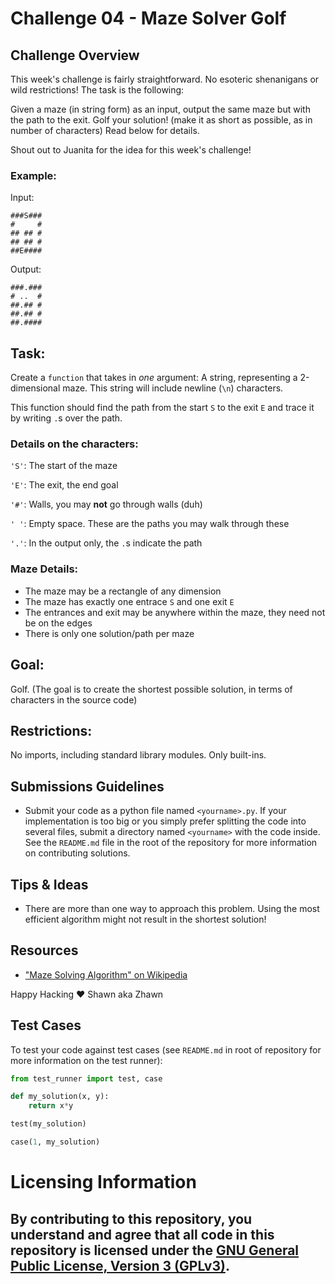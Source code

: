 # Challenge 04 - Maze Solver Golf

## Challenge Overview

This week's challenge is fairly straightforward. No esoteric shenanigans or wild restrictions! The task is the following:

Given a maze (in string form) as an input, output the same maze but with the path to the exit. Golf your solution! (make it as short as possible, as in number of characters) Read below for details.

Shout out to Juanita for the idea for this week's challenge!

### Example:

Input:
```
###S###
#     #
## ## #
## ## #
##E####
```

Output:
```
###.###
# ..  #
##.## #
##.## #
##.####
```
## Task:

Create a `function` that takes in *one* argument: A string, representing a 2-dimensional maze. This string will include newline (`\n`) characters.

This function should find the path from the start `S` to the exit `E` and trace it by writing `.`s over the path.

### Details on the characters:

`'S'`:  The start of the maze

`'E'`:  The exit, the end goal

`'#'`:  Walls, you may **not** go through walls (duh)

`' '`:  Empty space. These are the paths you may walk through these

`'.'`:  In the output only, the `.`s indicate the path

### Maze Details:

* The maze may be a rectangle of any dimension
* The maze has exactly one entrace `S` and one exit `E`
* The entrances and exit may be anywhere within the maze, they need not be on the edges
* There is only one solution/path per maze

## Goal:

Golf. (The goal is to create the shortest possible solution, in terms of characters in the source code)

## Restrictions:

No imports, including standard library modules. Only built-ins.

## Submissions Guidelines

* Submit your code as a python file named `<yourname>.py`. If your implementation is too big or you simply prefer splitting the code into several files, submit a directory named `<yourname>` with the code inside. See the `README.md` file in the root of the repository for more information on contributing solutions.

## Tips & Ideas

* There are more than one way to approach this problem. Using the most efficient algorithm might not result in the shortest solution!

## Resources
* ["Maze Solving Algorithm" on Wikipedia](https://en.wikipedia.org/wiki/Maze_solving_algorithm)

Happy Hacking ❤️ Shawn aka Zhawn

## Test Cases

To test your code against test cases (see `README.md` in root of repository for more information on the test runner):

```python
from test_runner import test, case

def my_solution(x, y):
    return x*y

test(my_solution)

case(1, my_solution)
```

# Licensing Information

## By contributing to this repository, you understand and agree that all code in this repository is licensed under the [GNU General Public License, Version 3 (GPLv3)](https://www.gnu.org/licenses/gpl-3.0.html). 